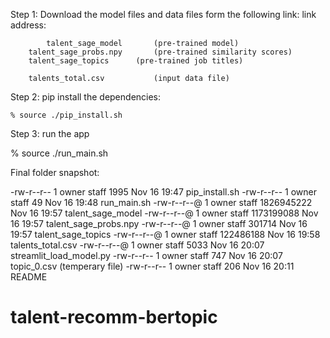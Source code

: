 Step 1: Download the model files and data files form the following link:
		link address: 

       		talent_sage_model		(pre-trained model)
		talent_sage_probs.npy		(pre-trained similarity scores)
		talent_sage_topics 		(pre-trained job titles)

		talents_total.csv   		(input data file) 

Step 2: pip install the dependencies:

    % source ./pip_install.sh 

Step 3: run the app 

   %  source ./run_main.sh


Final folder snapshot:

-rw-r--r--  1 owner  staff        1995 Nov 16 19:47 pip_install.sh
-rw-r--r--  1 owner  staff          49 Nov 16 19:48 run_main.sh
-rw-r--r--@ 1 owner  staff  1826945222 Nov 16 19:57 talent_sage_model
-rw-r--r--@ 1 owner  staff  1173199088 Nov 16 19:57 talent_sage_probs.npy
-rw-r--r--@ 1 owner  staff      301714 Nov 16 19:57 talent_sage_topics
-rw-r--r--@ 1 owner  staff   122486188 Nov 16 19:58 talents_total.csv
-rw-r--r--@ 1 owner  staff        5033 Nov 16 20:07 streamlit_load_model.py
-rw-r--r--  1 owner  staff         747 Nov 16 20:07 topic_0.csv    (temperary file)
-rw-r--r--  1 owner  staff         206 Nov 16 20:11 README        
# talent-recomm-bertopic
